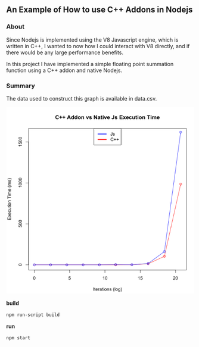 ## An Example of How to use C++ Addons in Nodejs

### About

Since Nodejs is implemented using the V8 Javascript engine, which is written in C++, I wanted to now how I could interact with V8 directly, and if there would be any large performance benefits.

In this project I have implemented a simple floating point summation function using a C++ addon and native Nodejs.

### Summary

The data used to construct this graph is available in data.csv.

![graph](./graph.png)



**build**

```bash
npm run-script build
```

**run**

```bash
npm start
```



